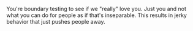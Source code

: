 
You're boundary testing to see if we "really" love you. Just you and not what you can do for people as if that's inseparable. This results in jerky behavior that just pushes people away.